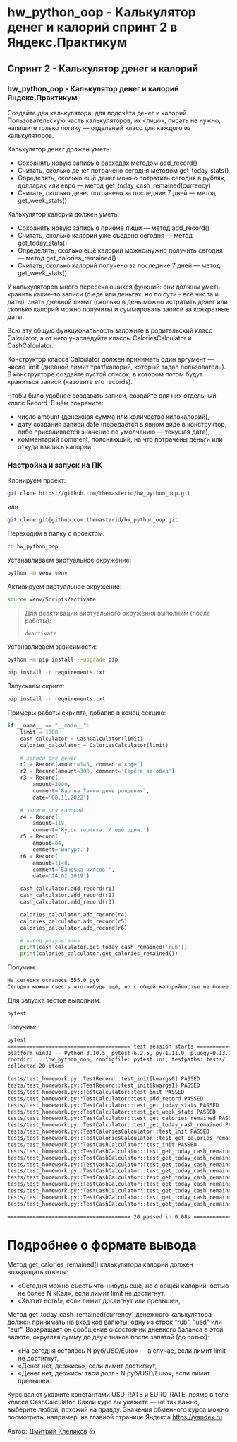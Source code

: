 # hw_python_oop - Калькулятор денег и калорий спринт 2 в Яндекс.Практикум
## Спринт 2 - Калькулятор денег и калорий

### hw_python_oop -  Калькулятор денег и калорий Яндекс.Практикум

Создайте два калькулятора: для подсчёта денег и калорий.
Пользовательскую часть калькуляторов, их «лицо», писать не нужно, напишите только логику — отдельный класс для каждого из калькуляторов.

Калькулятор денег должен уметь:
- Сохранять новую запись о расходах методом add_record()
- Считать, сколько денег потрачено сегодня методом get_today_stats()
- Определять, сколько ещё денег можно потратить сегодня в рублях, долларах или евро — метод get_today_cash_remained(currency)
- Считать, сколько денег потрачено за последние 7 дней — метод get_week_stats()

Калькулятор калорий должен уметь:
- Сохранять новую запись о приёме пищи — метод add_record()
- Считать, сколько калорий уже съедено сегодня — метод get_today_stats()
- Определять, сколько ещё калорий можно/нужно получить сегодня — метод get_calories_remained()
- Считать, сколько калорий получено за последние 7 дней — метод get_week_stats()

У калькуляторов много пересекающихся функций: они должны уметь хранить какие-то записи (о еде или деньгах, но по сути - всё числа и даты), знать дневной лимит (сколько в день можно истратить денег или сколько калорий можно получить) и суммировать записи за конкретные даты.

Всю эту общую функциональность заложите в родительский класс Calculator, а от него унаследуйте классы CaloriesCalculator и CashCalculator.

Конструктор класса Calculator должен принимать один аргумент — число limit (дневной лимит трат/калорий, который задал пользователь). В конструкторе создайте пустой список, в котором потом будут храниться записи (назовите его records).

Чтобы было удобнее создавать записи, создайте для них отдельный класс Record. В нём сохраните:

- число amount (денежная сумма или количество килокалорий),
- дату создания записи date (передаётся в явном виде в конструктор, либо присваивается значение по умолчанию — текущая дата),
- комментарий comment, поясняющий, на что потрачены деньги или откуда взялись калории.

### Настройка и запуск на ПК

Клонируем проект:

```bash
git clone https://github.com/themasterid/hw_python_oop.git
```

или

```bash
git clone git@github.com:themasterid/hw_python_oop.git
```

Переходим в папку с проектом:

```bash
cd hw_python_oop
```

Устанавливаем виртуальное окружение:

```bash
python -m venv venv
```

Активируем виртуальное окружение:

```bash
source venv/Scripts/activate
```

> Для деактивации виртуального окружения выполним (после работы):
> ```bash
> deactivate
> ```

Устанавливаем зависимости:

```bash
python -m pip install --upgrade pip
```
```bash
pip install -r requirements.txt
```

Запускаем скрипт:

```bash
pip install -r requirements.txt
```

Примеры работы скрипта, добавив в конец секцию:

```python
if __name__ == "__main__":
    limit = 1000
    cash_calculator = CashCalculator(limit)
    calories_calculator = CaloriesCalculator(limit)

    # записи для денег
    r1 = Record(amount=145, comment='кофе')
    r2 = Record(amount=300, comment='Серёге за обед')
    r3 = Record(
        amount=3000,
        comment='Бар на Танин день рождения',
        date='08.11.2022')

    # записи для калорий
    r4 = Record(
        amount=118,
        comment='Кусок тортика. И ещё один.')
    r5 = Record(
        amount=84,
        comment='Йогурт.')
    r6 = Record(
        amount=1140,
        comment='Баночка чипсов.',
        date='24.02.2019')

    cash_calculator.add_record(r1)
    cash_calculator.add_record(r2)
    cash_calculator.add_record(r3)

    calories_calculator.add_record(r4)
    calories_calculator.add_record(r5)
    calories_calculator.add_record(r6)

    # вывод результатов
    print(cash_calculator.get_today_cash_remained('rub'))
    print(calories_calculator.get_calories_remained())
```

Получим:

```bash
На сегодня осталось 555.0 руб
Сегодня можно съесть что-нибудь ещё, но с общей калорийностью не более 798 кКал
```

Для запуска тестов выполним:

```bash
pytest
```

Получим:

```bash
pytest
======================================= test session starts =======================================
platform win32 -- Python 3.10.5, pytest-6.2.5, py-1.11.0, pluggy-0.13.1 -- ..\hw_python_oop\venv\Scripts\python.exe
rootdir: ...\hw_python_oop, configfile: pytest.ini, testpaths: tests/
collected 20 items

tests/test_homework.py::TestRecord::test_init[kwargs0] PASSED                                [  5%] 
tests/test_homework.py::TestRecord::test_init[kwargs1] PASSED                                [ 10%]
tests/test_homework.py::TestCalculator::test_init PASSED                                     [ 15%] 
tests/test_homework.py::TestCalculator::test_add_record PASSED                               [ 20%] 
tests/test_homework.py::TestCalculator::test_get_today_stats PASSED                          [ 25%] 
tests/test_homework.py::TestCalculator::test_get_week_stats PASSED                           [ 30%]
tests/test_homework.py::TestCalculator::test_get_calories_remained PASSED                    [ 35%] 
tests/test_homework.py::TestCalculator::test_get_today_cash_remained PASSED                  [ 40%] 
tests/test_homework.py::TestCaloriesCalculator::test_init PASSED                             [ 45%] 
tests/test_homework.py::TestCaloriesCalculator::test_get_calories_remained PASSED            [ 50%] 
tests/test_homework.py::TestCashCalculator::test_init PASSED                                 [ 55%] 
tests/test_homework.py::TestCashCalculator::test_get_today_cash_remained[0-usd] PASSED       [ 60%] 
tests/test_homework.py::TestCashCalculator::test_get_today_cash_remained[0-eur] PASSED       [ 65%] 
tests/test_homework.py::TestCashCalculator::test_get_today_cash_remained[0-rub] PASSED       [ 70%] 
tests/test_homework.py::TestCashCalculator::test_get_today_cash_remained[1-usd] PASSED       [ 75%] 
tests/test_homework.py::TestCashCalculator::test_get_today_cash_remained[1-eur] PASSED       [ 80%] 
tests/test_homework.py::TestCashCalculator::test_get_today_cash_remained[1-rub] PASSED       [ 85%] 
tests/test_homework.py::TestCashCalculator::test_get_today_cash_remained[-1-usd] PASSED      [ 90%]
tests/test_homework.py::TestCashCalculator::test_get_today_cash_remained[-1-eur] PASSED      [ 95%] 
tests/test_homework.py::TestCashCalculator::test_get_today_cash_remained[-1-rub] PASSED      [100%] 

======================================= 20 passed in 0.08s ======================================== 
```

# Подробнее о формате вывода

Метод get_calories_remained() калькулятора калорий должен возвращать ответы:
- «Сегодня можно съесть что-нибудь ещё, но с общей калорийностью не более N кКал», если лимит limit не достигнут,
- «Хватит есть!», если лимит достигнут или превышен,

Метод get_today_cash_remained(currency) денежного калькулятора должен принимать на вход код валюты: одну из строк "rub", "usd" или "eur". Возвращает он сообщение о состоянии дневного баланса в этой валюте, округляя сумму до двух знаков после запятой (до сотых):
- «На сегодня осталось N руб/USD/Euro» — в случае, если лимит limit не достигнут,
- «Денег нет, держись», если лимит достигнут,
- «Денег нет, держись: твой долг - N руб/USD/Euro», если лимит превышен.

Курс валют укажите константами USD_RATE и EURO_RATE, прямо в теле класса CashCalculator. Какой курс вы укажете — не так важно, выберите любой, похожий на правду. Значения обменного курса можно посмотреть, например, на главной странице Яндекса https://yandex.ru

Автор: [Дмитрий Клепиков](https://github.com/themasterid) :+1:

